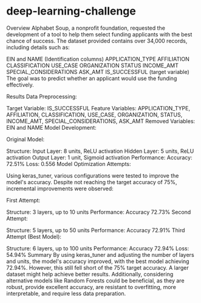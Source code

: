 # deep-learning-challenge

Overview
Alphabet Soup, a nonprofit foundation, requested the development of a tool to help them select funding applicants with the best chance of success. The dataset provided contains over 34,000 records, including details such as:

EIN and NAME (Identification columns)
APPLICATION_TYPE
AFFILIATION
CLASSIFICATION
USE_CASE
ORGANIZATION
STATUS
INCOME_AMT
SPECIAL_CONSIDERATIONS
ASK_AMT
IS_SUCCESSFUL (target variable)
The goal was to predict whether an applicant would use the funding effectively.

Results
Data Preprocessing:

Target Variable: IS_SUCCESSFUL
Feature Variables: APPLICATION_TYPE, AFFILIATION, CLASSIFICATION, USE_CASE, ORGANIZATION, STATUS, INCOME_AMT, SPECIAL_CONSIDERATIONS, ASK_AMT
Removed Variables: EIN and NAME
Model Development:

Original Model:

Structure:
Input Layer: 8 units, ReLU activation
Hidden Layer: 5 units, ReLU activation
Output Layer: 1 unit, Sigmoid activation
Performance:
Accuracy: 72.51%
Loss: 0.556
Model Optimization Attempts:

Using keras_tuner, various configurations were tested to improve the model's accuracy. Despite not reaching the target accuracy of 75%, incremental improvements were observed:

First Attempt:

Structure: 3 layers, up to 10 units
Performance: Accuracy 72.73%
Second Attempt:

Structure: 5 layers, up to 50 units
Performance: Accuracy 72.91%
Third Attempt (Best Model):

Structure: 6 layers, up to 100 units
Performance: Accuracy 72.94%
Loss: 54.94%
Summary
By using keras_tuner and adjusting the number of layers and units, the model's accuracy improved, with the best model achieving 72.94%. However, this still fell short of the 75% target accuracy. A larger dataset might help achieve better results. Additionally, considering alternative models like Random Forests could be beneficial, as they are robust, provide excellent accuracy, are resistant to overfitting, more interpretable, and require less data preparation.
